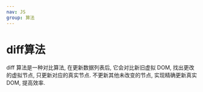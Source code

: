 ```yaml
---
nav: JS
group: 算法
---
```


# diff算法

diff 算法是一种对比算法, 在更新数据列表后, 它会对比新旧虚拟 DOM, 找出更改的虚拟节点, 只更新对应的真实节点. 不更新其他未改变的节点, 实现精确更新真实DOM, 提高效率.
